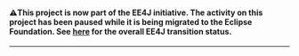 #### :warning:This project is now part of the EE4J initiative. The activity on this project has been paused while it is being migrated to the Eclipse Foundation. See [here](https://www.eclipse.org/ee4j/status.php) for the overall EE4J transition status.
 
---
